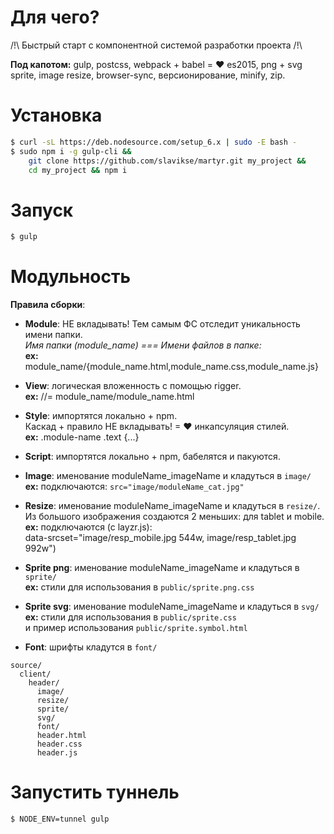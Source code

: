 # Для чего?
/!\ Быстрый старт с компонентной системой разработки проекта /!\   

**Под капотом:**
gulp, postcss, webpack + babel = ❤ es2015, png + svg sprite, image resize, browser-sync, версионирование, minify, zip.

# Установка
```sh
$ curl -sL https://deb.nodesource.com/setup_6.x | sudo -E bash -
$ sudo npm i -g gulp-cli &&
    git clone https://github.com/slavikse/martyr.git my_project &&
    cd my_project && npm i
```
# Запуск
```sh
$ gulp
``` 
# Модульность
**Правила сборки**:   
* **Module**: НЕ вкладывать! Тем самым ФС отследит уникальность имени папки.   
  *Имя папки (module_name) === Имени файлов в папке:*   
  **ex:** module_name/{module_name.html,module_name.css,module_name.js}

* **View**: логическая вложенность с помощью rigger.   
  **ex:** //= module_name/module_name.html   

* **Style**: импортятся локально + npm.   
    Каскад + правило НЕ вкладывать! = ❤ инкапсуляция стилей.   
  **ex:** .module-name .text {...}

* **Script**: импортятся локально + npm, бабелятся и пакуются.

* **Image**: именование moduleName_imageName и кладуться в ```image/```  
  **ex:** подключаются: ``` src="image/moduleName_cat.jpg" ```
  
* **Resize**: именование moduleName_imageName и кладуться в ```resize/```.   
  Из большого изображения создаются 2 меньших: для tablet и mobile.    
  **ex:** подключаются (с layzr.js):  
    data-srcset="image/resp_mobile.jpg 544w, image/resp_tablet.jpg 992w")   

* **Sprite png**: именование moduleName_imageName и кладуться в ```sprite/```   
  **ex:** стили для использования в ```public/sprite.png.css```

* **Sprite svg**: именование moduleName_imageName и кладуться в ```svg/```   
  **ex:** стили для использования в ```public/sprite.css```   
    и пример использования ```public/sprite.symbol.html```
    
* **Font**: шрифты кладутся в ```font/```   

```
source/
  client/
    header/
      image/
      resize/
      sprite/
      svg/
      font/
      header.html
      header.css
      header.js
```
# Запустить туннель
```sh
$ NODE_ENV=tunnel gulp
```
